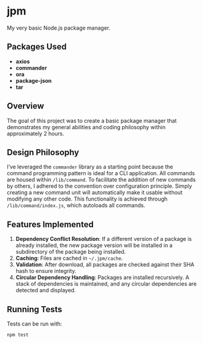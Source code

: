 # jpm

My very basic Node.js package manager.

## Packages Used

- **axios**
- **commander**
- **ora**
- **package-json**
- **tar**

## Overview

The goal of this project was to create a basic package manager that demonstrates my general abilities and coding philosophy within approximately 2 hours.

## Design Philosophy

I’ve leveraged the `commander` library as a starting point because the command programming pattern is ideal for a CLI application. All commands are housed within `/lib/command`. To facilitate the addition of new commands by others, I adhered to the convention over configuration principle. Simply creating a new command unit will automatically make it usable without modifying any other code. This functionality is achieved through `/lib/command/index.js`, which autoloads all commands.

## Features Implemented

1. **Dependency Conflict Resolution**: If a different version of a package is already installed, the new package version will be installed in a subdirectory of the package being installed.
2. **Caching**: Files are cached in `~/.jpm/cache`.
3. **Validation**: After download, all packages are checked against their SHA hash to ensure integrity.
4. **Circular Dependency Handling**: Packages are installed recursively. A stack of dependencies is maintained, and any circular dependencies are detected and displayed.

## Running Tests

Tests can be run with:
```
npm test
```